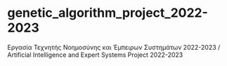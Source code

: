 # genetic_algorithm_project_2022-2023
Εργασία Τεχνητής Νοημοσύνης και Έμπειρων Συστημάτων 2022-2023 / Artificial Intelligence and 
Expert Systems Project 2022-2023
